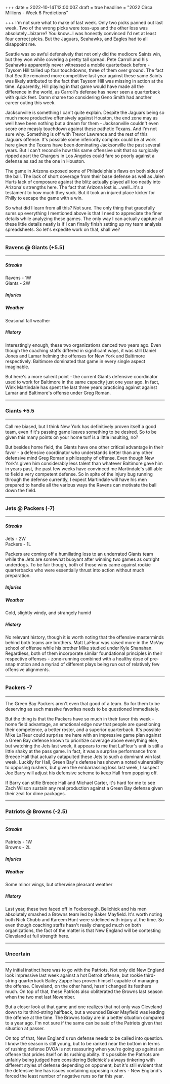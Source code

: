 +++
date = 2022-10-14T12:00:00Z
draft = true
headline = "2022 Circa Millions - Week 6 Predictions"

+++
I'm not sure what to make of last week. Only two picks panned out last week. Two of the wrong picks were toss-ups and the other loss was absolutely...bizarre?  You know...I was honestly convinced I'd net at least four correct picks. But the Jaguars, Seahawks, and Eagles had to all disappoint me.

Seattle was so awful defensively that not only did the mediocre Saints win, but they won while covering a pretty tall spread. Pete Carroll and his Seahawks apparently never witnessed a mobile quarterback before - Taysom Hill tallied up four touchdowns, three of them over ground. The fact that Seattle remained more competitive last year against these same Saints was likely attributed to the fact that Taysom Hill was missing in action at the time. Apparently, Hill playing in that game would have made all the difference in the world, as Carroll's defense has never seen a quarterback with quick feet. Damn shame too considering Geno Smith had another career outing this week.

Jacksonville is something I can't quite explain. Despite the Jaguars being so much more productive offensively against Houston, the end zone may as well have been nothing but a dream for them - Jacksonville couldn't even score one measly touchdown against these pathetic Texans. And I'm not sure why. Something is off with Trevor Lawrence and the rest of this Jaguars offense. It's possible some inferiority complex could be at work here given the Texans have been dominating Jacksonville the past several years. But I can't reconcile how this same offensive unit that so surgically ripped apart the Chargers in Los Angeles could fare so poorly against a defense as sad as the one in Houston.

The game in Arizona exposed some of Philadelphia's flaws on both sides of the ball. The lack of short coverage from their base defense as well as Jalen Hurts lack of composure against the blitz actually played all too neatly into Arizona's strengths here. The fact that Arizona lost is....well...it's a testament to how much they suck. But it took an injured place kicker for Philly to escape the game with a win.

So what did I learn from all this? Not sure. The only thing that gracefully sums up everything I mentioned above is that I need to appreciate the finer details while analyzing these games. The only way I can actually capture all these little details neatly is if I can finally finish setting up my team analysis spreadsheets. So let's expedite work on that, shall we?

***

### Ravens @ Giants (+5.5)

***

##### _Streaks_

Ravens - 1W  
Giants - 2W

##### _Injuries_

##### _Weather_

Seasonal fall weather

##### _History_

Interestingly enough, these two organizations danced two years ago. Even though the coaching staffs differed in significant ways, it was still Daniel Jones and Lamar helming the offenses for New York and Baltimore respectively. Baltimore dominated that game in every single aspect imaginable.

But here's a more salient point - the current Giants defensive coordinator used to work for Baltimore in the same capacity just one year ago. In fact, Wink Martindale has spent the last three years practicing against against Lamar and Baltimore's offense under Greg Roman.

***

### Giants +5.5

***

Call me biased, but I think New York has definitively proven itself a good team, even if it's passing game leaves something to be desired. So to be given this many points on your home turf is a little insulting, no? 

But besides home field, the Giants have one other critical advantage in their favor - a defensive coordinator who understands better than any other defensive mind Greg Roman's philosophy of offense. Even though New York's given him considerably less talent than whatever Baltimore gave him in years past, the past few weeks have convinced me Martindale's still able to field a very competent defense. So in spite of the injury bug running through the defense currently, I expect Martindale will have his men prepared to handle all the various ways the Ravens can motivate the ball down the field.

***

### Jets @ Packers (-7)

***

##### _Streaks_

Jets - 2W  
Packers - 1L

Packers are coming off a humiliating loss to an underrated Giants team while the Jets are somewhat buoyant after winning two games as outright underdogs. To be fair though, both of those wins came against rookie quarterbacks who were essentially thrust into action without much preparation.

##### _Injuries_

##### _Weather_

Cold, slightly windy, and strangely humid

##### _History_

No relevant history, though it is worth noting that the offensive masterminds behind both teams are brothers. Matt LaFleur was raised more in the McVay school of offense while his brother Mike studied under Kyle Shanahan. Regardless, both of them incorporate similar foundational principles in their respective offenses - zone-running combined with a healthy dose of pre-snap motion and a myriad of different plays being run out of relatively few offensive alignments. 

***

### Packers -7

***

The Green Bay Packers aren't even that good of a team. So for them to be deserving as such massive favorites needs to be questioned immediately.

But the thing is that the Packers have so much in their favor this week - home field advantage, an emotional edge now that people are questioning their competence, a better roster, and a superior quarterback. It's possible Mike LaFleur could surprise me here with an impressive game plan against a Green Bay defense known to prioritize coverage above everything else, but watching the Jets last week, it appears to me that LaFleur's unit is still a little shaky at the pass game. In fact, it was a surprise performance from Breece Hall that actually catapulted these Jets to such a dominant win last week. Luckily for Hall, Green Bay's defense has shown a noted vulnerability to opposing rushers, but given the embarrassing loss last week, I suspect Joe Barry will adjust his defensive scheme to keep Hall from popping off. 

If Barry can stifle Breece Hall and Michael Carter, it's hard for me to see Zach Wilson sustain any real production against a Green Bay defense given their zeal for dime packages. 

***

### Patriots @ Browns (-2.5)

***

##### _Streaks_

Patriots - 1W  
Browns - 2L

##### _Injuries_

##### _Weather_

Some minor wings, but otherwise pleasant weather

##### _History_

Last year, these two faced off in Foxborough. Belichick and his men absolutely smashed a Browns team led by Baker Mayfield. It's worth noting both Nick Chubb and Kareem Hunt were sidelined with injury at the time. So even though coaching staffs hasn't really changed much on both organizations, the fact of the matter is that New England will be contesting Cleveland at full strength here.

***

### Uncertain

***

My initial instinct here was to go with the Patriots. Not only did New England look impressive last week against a hot Detroit offense, but rookie third-string quarterback Bailey Zappe has proven himself capable of managing the offense. Cleveland, on the other hand, hasn't changed its feathers much. On top of that, these Patriots also obliterated the Browns last season when the two met last November.

But a closer look at that game and one realizes that not only was Cleveland down to its third-string halfback, but a wounded Baker Mayfield was leading the offense at the time. The Browns today are in a better situation compared to a year ago. I'm not sure if the same can be said of the Patriots given that situation at passer.

On top of that, New England's run defense needs to be called into question. I know the season is still young, but to be ranked near the bottom in terms of rushing defense DVOA is not reassuring when you're going up against an offense that prides itself on its rushing ability. It's possible the Patriots are unfairly being judged here considering Belichick's always tinkering with different styles of defense depending on opponent, but it's still evident that the defensive line has issues containing opposing rushers - New England's forced the least number of negative runs so far this year.
